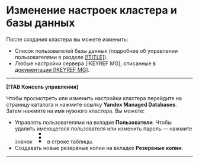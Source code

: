 # Изменение настроек кластера и базы данных

После создания кластера вы можете изменить:

- Список пользователей базы данных (подробнее об управлении пользователями в разделе [[!TITLE]](cluster-users.md)).
- Любые настройки сервера [!KEYREF MG], описанные в [документации [!KEYREF MG]](https://docs.mongodb.com/v3.6/reference/configuration-options/).

---

**[!TAB Консоль управления]**

Чтобы просмотреть или изменить настройки кластера перейдите на страницу каталога и нажмите ссылку **Yandex Managed Databases**. Затем нажмите на имя нужного кластера.
Вы можете:

- Управлять пользователями на вкладке **Пользователи**. Чтобы удалить имеющегося пользователя или изменить пароль — нажмите значок ![](../../../_assets/vertical-ellipsis.svg) в строке таблицы.
- Создавать новые резервные копии на вкладке **Резервные копии**.
    
---
